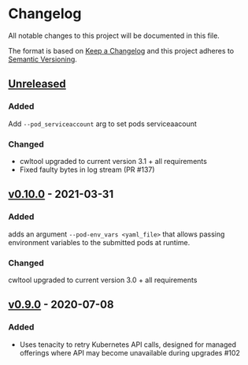 # Changelog

All notable changes to this project will be documented in this file.

The format is based on [Keep a Changelog](http://keepachangelog.com/en/1.0.0/)
and this project adheres to [Semantic Versioning](http://semver.org/spec/v2.0.0.html).

## [Unreleased]

### Added

Add `--pod_serviceaccount` arg to set pods serviceaacount 

### Changed

- cwltool upgraded to current version 3.1 + all requirements
- Fixed faulty bytes in log stream (PR #137)

## [v0.10.0] - 2021-03-31

### Added

adds an argument `--pod-env_vars <yaml_file>` that allows passing environment variables to the submitted pods at runtime.

### Changed

cwltool upgraded to current version 3.0 + all requirements

## [v0.9.0] - 2020-07-08

### Added
- Uses tenacity to retry Kubernetes API calls, designed for managed offerings where API may become unavailable during upgrades #102

[Unreleased]: <https://github.com/Duke-GCB/calrissian/compare/master...dev>
[v0.10.0]: <https://github.com/Duke-GCB/calrissian/compare/0.9.0...0.10.0>
[v0.9.0]: <https://github.com/Duke-GCB/calrissian/compare/0.8.0...0.9.0>

